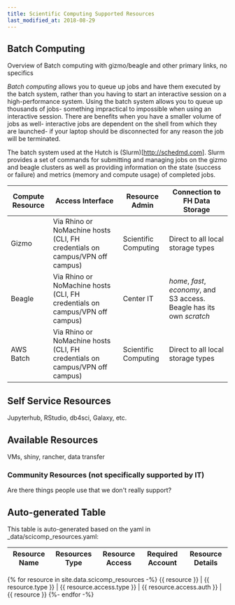 ```yaml
---
title: Scientific Computing Supported Resources
last_modified_at: 2018-08-29
---
```


## Batch Computing
Overview of Batch computing with gizmo/beagle and other primary links, no specifics

_Batch computing_ allows you to queue up jobs and have them executed by the batch system, rather than you having to start an interactive session on a high-performance system.  Using the batch system allows you to queue up thousands of jobs- something impractical to impossible when using an interactive session.  There are benefits when you have a smaller volume of jobs as well- interactive jobs are dependent on the shell from which they are launched- if your laptop should be disconnected for any reason the job will be terminated.

The batch system used at the Hutch is (Slurm)[http://schedmd.com].  Slurm provides a set of commands for submitting and managing jobs on the gizmo and beagle clusters as well as providing information on the state (success or failure) and metrics (memory and compute usage) of completed jobs.

Compute Resource | Access Interface | Resource Admin | Connection to FH Data Storage
--- | --- | --- | ---
Gizmo | Via Rhino or NoMachine hosts (CLI, FH credentials on campus/VPN off campus) | Scientific Computing | Direct to all local storage types
Beagle | Via Rhino or NoMachine hosts (CLI, FH credentials on campus/VPN off campus) | Center IT | _home_, _fast_, _economy_, and S3 access. Beagle has its own _scratch_
AWS Batch | Via Rhino or NoMachine hosts (CLI, FH credentials on campus/VPN off campus) | Scientific Computing |Direct to all local storage types


## Self Service Resources
Jupyterhub, RStudio, db4sci, Galaxy, etc.

## Available Resources
VMs, shiny, rancher, data transfer

### Community Resources (not specifically supported by IT)
Are there things people use that we don't really support?

## Auto-generated Table
This table is auto-generated based on the yaml in _data/scicomp_resources.yaml:

Resource Name | Resources Type | Resource Access | Required Account | Resource Details
--- | --- | --- | --- | ---
{% for resource in site.data.scicomp_resources -%}
{{ resource }} | {{ resource.type }} | {{ resource.access.type }} | {{ resource.access.auth }} | {{ resource }}
{%- endfor -%}
